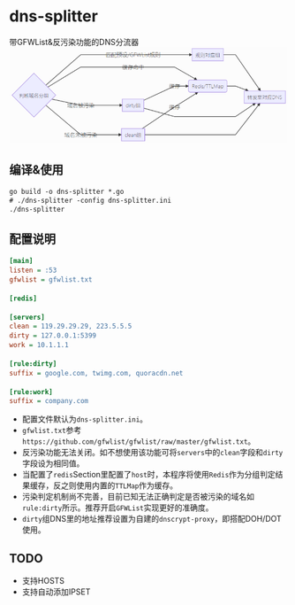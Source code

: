 # dns-splitter
带GFWList&反污染功能的DNS分流器
![](arch.png)

## 编译&使用

```shell
go build -o dns-splitter *.go
# ./dns-splitter -config dns-splitter.ini
./dns-splitter
```

## 配置说明


```ini
[main]
listen = :53
gfwlist = gfwlist.txt

[redis]

[servers]
clean = 119.29.29.29, 223.5.5.5
dirty = 127.0.0.1:5399
work = 10.1.1.1

[rule:dirty]
suffix = google.com, twimg.com, quoracdn.net

[rule:work]
suffix = company.com
```

* 配置文件默认为`dns-splitter.ini`。
* `gfwlist.txt`参考`https://github.com/gfwlist/gfwlist/raw/master/gfwlist.txt`。
* 反污染功能无法关闭。如不想使用该功能可将`servers`中的`clean`字段和`dirty`字段设为相同值。
* 当配置了`redis`Section里配置了`host`时，本程序将使用`Redis`作为分组判定结果缓存，反之则使用内置的`TTLMap`作为缓存。
* 污染判定机制尚不完善，目前已知无法正确判定是否被污染的域名如`rule:dirty`所示。推荐开启`GFWList`实现更好的准确度。
* `dirty`组DNS里的地址推荐设置为自建的`dnscrypt-proxy`，即搭配DOH/DOT使用。

## TODO

* 支持HOSTS
* 支持自动添加IPSET